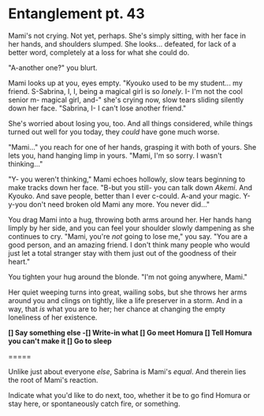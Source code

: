 # Entanglement pt. 43

Mami's not crying. Not yet, perhaps. She's simply sitting, with her face in her hands, and shoulders slumped. She looks... defeated, for lack of a better word, completely at a loss for what she could do.

"A-another one?" you blurt.

Mami looks up at you, eyes empty. "Kyouko used to be my student... my friend. S-Sabrina, I, I, being a magical girl is so *lonely*. I- I'm not the cool senior m- magical girl, and-" she's crying now, slow tears sliding silently down her face. "Sabrina, I- I can't lose another friend."

She's worried about losing you, too. And all things considered, while things turned out well for you today, they *could* have gone much worse.

"Mami..." you reach for one of her hands, grasping it with both of yours. She lets you, hand hanging limp in yours. "Mami, I'm so sorry. I wasn't thinking..."

"Y- you weren't thinking," Mami echoes hollowly, slow tears beginning to make tracks down her face. "B-but you still- you can talk down *Akemi*. And Kyouko. And save people, better than I ever c-could. A-and your magic. Y-y-you don't need broken old Mami any more. You never did..."

You drag Mami into a hug, throwing both arms around her. Her hands hang limply by her side, and you can feel your shoulder slowly dampening as she continues to cry. "Mami, you're *not* going to lose me," you say. "You are a good person, and an amazing friend. I don't think many people who would just let a total stranger stay with them just out of the goodness of their heart."

You tighten your hug around the blonde. "I'm not going anywhere, Mami."

Her quiet weeping turns into great, wailing sobs, but she throws her arms around you and clings on tightly, like a life preserver in a storm. And in a way, that *is* what you are to her; her chance at changing the empty loneliness of her existence.

**\[] Say something else
-\[] Write-in what
\[] Go meet Homura
\[] Tell Homura you can't make it
\[] Go to sleep**

\=====​

Unlike just about everyone *else*, Sabrina is Mami's *equal*. And therein lies the root of Mami's reaction.

Indicate what you'd like to do next, too, whether it be to go find Homura or stay here, or spontaneously catch fire, or something.
